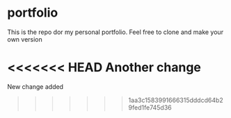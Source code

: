 # portfolio
This is the repo dor my personal portfolio. Feel free to clone and make your own version

<<<<<<< HEAD
Another change
=======
New change added
>>>>>>> 1aa3c1583991666315dddcd64b29fed1fe745d36
